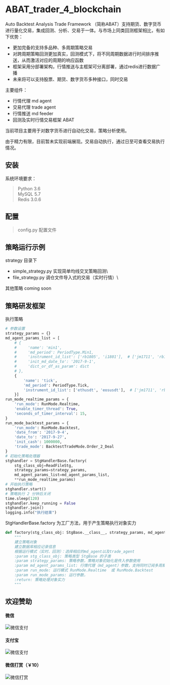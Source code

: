 # ABAT_trader_4_blockchain
Auto Backtest Analysis Trade Framework （简称ABAT）支持期货、数字货币进行量化交易，集成回测、分析、交易于一体。与市场上同类回测框架相比，有如下优势：

- 更加完备的支持多品种、多周期策略交易
- 对跨周期策略回测更加真实，回测模式下，将不同周期数据进行时间排序推送，从而激活对应的周期的响应函数
- 框架采用分部署架构，行情推送与主框架可分离部署，通过redis进行数据广播
- 未来将可以支持股票、期货、数字货币多种接口，同时交易

主要组件：

- 行情代理 md agent
- 交易代理 trade agent
- 行情推送 md feeder
- 回测及实时行情交易框架 ABAT

当前项目主要用于对数字货币进行自动化交易，策略分析使用。

由于精力有限，目前暂未实现前端展现。交易自动执行，通过日至可查看交易执行情况。

## 安装

系统环境要求：
>Python 3.6 \
MySQL 5.7 \
Redis 3.0.6 

## 配置

> config.py 配置文件

## 策略运行示例

strategy 目录下
- simple_strategy.py 实现简单均线交叉策略回测\
- file_strategy.py 调仓文件导入式的交易（实时行情）\

其他策略 coming soon

## 策略研发框架

执行策略

```python
# 参数设置
strategy_params = {}
md_agent_params_list = [
	# {
	#     'name': 'min1',
	#     'md_period': PeriodType.Min1,
	#     'instrument_id_list': ['rb1805', 'i1801'],  # ['jm1711', 'rb1712', 'pb1801', 'IF1710'],
	#     'init_md_date_to': '2017-9-1',
	#     'dict_or_df_as_param': dict
	# },
	{
		'name': 'tick',
		'md_period': PeriodType.Tick,
		'instrument_id_list': ['ethusdt', 'eosusdt'],  # ['jm1711', 'rb1712', 'pb1801', 'IF1710'],
	}]
run_mode_realtime_params = {
	'run_mode': RunMode.Realtime,
	'enable_timer_thread': True,
	'seconds_of_timer_interval': 15,
}
run_mode_backtest_params = {
	'run_mode': RunMode.Backtest,
	'date_from': '2017-9-4',
	'date_to': '2017-9-27',
	'init_cash': 1000000,
	'trade_mode': BacktestTradeMode.Order_2_Deal
}
# 初始化策略处理器
stghandler = StgHandlerBase.factory(
	stg_class_obj=ReadFileStg,
	strategy_params=strategy_params,
	md_agent_params_list=md_agent_params_list,
	**run_mode_realtime_params)
# 开始执行策略
stghandler.start()
# 策略执行 2 分钟后关闭
time.sleep(120)
stghandler.keep_running = False
stghandler.join()
logging.info("执行结束")
```

StgHandlerBase.factory 为工厂方法，用于产生策略执行对象实力

```Python
def factory(stg_class_obj: StgBase.__class__, strategy_params, md_agent_params_list, run_mode: RunMode, **run_mode_params):
    """
    建立策略对象
    建立数据库相应记录信息
    根据运行模式（实时、回测）：选择相应的md_agent以及trade_agent
    :param stg_class_obj: 策略类型 StgBase 的子类
    :param strategy_params: 策略参数，策略对象初始化是传入参数使用
    :param md_agent_params_list: 行情代理（md_agent）参数，支持同时订阅多周期、多品种，例如同时订阅 [ethusdt, eosusdt] 1min 行情、[btcusdt, ethbtc] tick 行情
    :param run_mode: 运行模式 RunMode.Realtime  或 RunMode.Backtest
    :param run_mode_params: 运行参数，
    :return: 策略处理对象实力
    """
```

## 欢迎赞助

#### 微信

![微信支付](https://github.com/mmmaaaggg/ABAT_trader_4_blockchain/blob/master/mass/webchat_code200.png?raw=true)

#### 支付宝

![微信支付](https://github.com/mmmaaaggg/ABAT_trader_4_blockchain/blob/master/mass/alipay_code200.png?raw=true)

#### 微信打赏（￥10）

![微信打赏](https://github.com/mmmaaaggg/ABAT_trader_4_blockchain/blob/master/mass/dashang_code200.png?raw=true)

